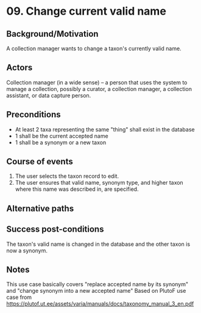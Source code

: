 # 09. Change current valid name

## Background/Motivation
A collection manager wants to change a taxon's currently valid name.

## Actors
Collection manager (in a wide sense) – a person that uses the system to manage a collection, possibly a curator, a collection manager, a collection assistant, or data capture person.

## Preconditions
 - At least 2 taxa representing the same "thing" shall exist in the database
 - 1 shall be the current accepted name
 - 1 shall be a synonym or a new taxon

## Course of events
  1. The user selects the taxon record to edit.
  2. The user ensures that valid name, synonym type, and higher taxon where this name was described in, are specified.

## Alternative paths

## Success post-conditions
The taxon's valid name is changed in the database and the other taxon is now a synonym.

## Notes
This use case basically covers "replace accepted name by its synonym" and "change synonym into a new accepted name"
Based on PlutoF use case from https://plutof.ut.ee/assets/varia/manuals/docs/taxonomy_manual_3_en.pdf
